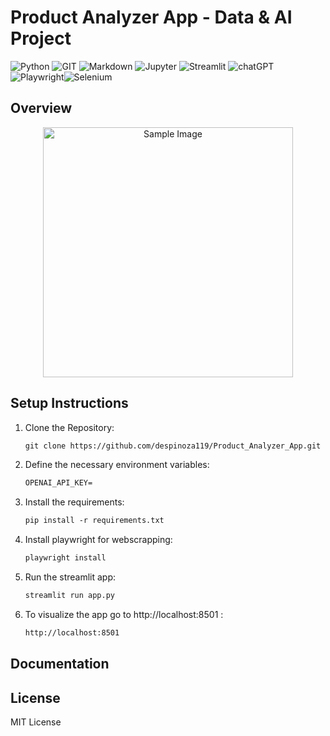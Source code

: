 # Product Analyzer App - Data & AI Project
![Python](https://img.shields.io/badge/Python-FFD43B?style=for-the-badge&logo=python&logoColor=blue) ![GIT](https://img.shields.io/badge/GIT-E44C30?style=for-the-badge&logo=git&logoColor=white) ![Markdown](https://img.shields.io/badge/Markdown-000000?style=for-the-badge&logo=markdown&logoColor=white) ![Jupyter](https://img.shields.io/badge/Jupyter-F37626.svg?&style=for-the-badge&logo=Jupyter&logoColor=white) ![Streamlit](https://img.shields.io/badge/Streamlit-FF4B4B?style=for-the-badge&logo=Streamlit&logoColor=white) ![chatGPT](https://img.shields.io/badge/ChatGPT-74aa9c?style=for-the-badge&logo=openai&logoColor=white)![Playwright](https://img.shields.io/badge/Playwright-45ba4b?style=for-the-badge&logo=Playwright&logoColor=white)![Selenium](https://img.shields.io/badge/Selenium-43B02A?style=for-the-badge&logo=Selenium&logoColor=white)




## Overview


<p align="center">
  <img src="docs/llm.png" alt="Sample Image" width="400">
</p>

## Setup Instructions
1. Clone the Repository:
    ```html
    git clone https://github.com/despinoza119/Product_Analyzer_App.git
    ```

2. Define the necessary environment variables:
    ```html
    OPENAI_API_KEY=
    ```

3. Install the requirements:
    ```html
    pip install -r requirements.txt
    ```

4. Install playwright for webscrapping:
    ```html
    playwright install
    ```

5. Run the streamlit app:
    ```html
    streamlit run app.py
    ```
    
5. To visualize the app go to http://localhost:8501 :
    ```html
    http://localhost:8501
    ```

## Documentation


## License
MIT License